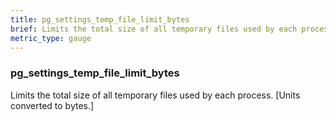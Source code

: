 ```yaml
---
title: pg_settings_temp_file_limit_bytes
brief: Limits the total size of all temporary files used by each process. [Units converted to bytes.]
metric_type: gauge
---
```

### pg_settings_temp_file_limit_bytes

Limits the total size of all temporary files used by each process. [Units converted to bytes.]
